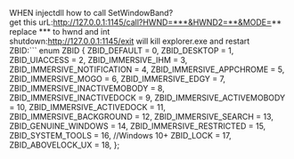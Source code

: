 WHEN injectdll how to call SetWindowBand?  
get this urL:http://127.0.0.1:1145/call?HWND=***&HWND2=**&MODE=**  
 replace *** to hwnd and int  
 shutdown:http://127.0.0.1:1145/exit will kill explorer.exe and restart  
ZBID:```
enum ZBID
{
    ZBID_DEFAULT = 0,
    ZBID_DESKTOP = 1,
    ZBID_UIACCESS = 2,
    ZBID_IMMERSIVE_IHM = 3,
    ZBID_IMMERSIVE_NOTIFICATION = 4,
    ZBID_IMMERSIVE_APPCHROME = 5,
    ZBID_IMMERSIVE_MOGO = 6,
    ZBID_IMMERSIVE_EDGY = 7,
    ZBID_IMMERSIVE_INACTIVEMOBODY = 8,
    ZBID_IMMERSIVE_INACTIVEDOCK = 9,
    ZBID_IMMERSIVE_ACTIVEMOBODY = 10,
    ZBID_IMMERSIVE_ACTIVEDOCK = 11,
    ZBID_IMMERSIVE_BACKGROUND = 12,
    ZBID_IMMERSIVE_SEARCH = 13,
    ZBID_GENUINE_WINDOWS = 14,
    ZBID_IMMERSIVE_RESTRICTED = 15,
    ZBID_SYSTEM_TOOLS = 16,
    //Windows 10+
    ZBID_LOCK = 17,
    ZBID_ABOVELOCK_UX = 18,
};
 ```
